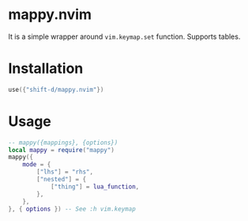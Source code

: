 # mappy.nvim

It is a simple wrapper around `vim.keymap.set` function. Supports tables.

# Installation

```lua
use({"shift-d/mappy.nvim"})
```

# Usage

```lua
-- mappy({mappings}, {options})
local mappy = require("mappy")
mappy({
    mode = {
        ["lhs"] = "rhs",
        ["nested"] = {
            ["thing"] = lua_function,
        },
    },
}, { options }) -- See :h vim.keymap
```
